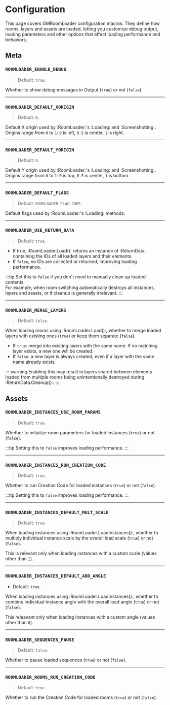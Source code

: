 # Configuration

This page covers GMRoomLoader configuration macros. They define how rooms, layers and assets are loaded, letting you customize debug output, loading parameters and other options that affect loading performance and behaviors.

## Meta

### `ROOMLOADER_ENABLE_DEBUG`
> Default: `true`.

Whether to show debug messages in Output (`true`) or not (`false`).

---
### `ROOMLOADER_DEFAULT_XORIGIN`
> Default: `0`.

Default X origin used by :RoomLoader:'s :Loading: and :Screenshotting:. Origins range from `0` to `1`: `0` is left, `0.5` is center, `1` is right.

---
### `ROOMLOADER_DEFAULT_YORIGIN`
> Default: `0`.

Default Y origin used by :RoomLoader:'s :Loading: and :Screenshotting:. Origins range from `0` to `1`: `0` is top, `0.5` is center, `1` is bottom.

---
### `ROOMLOADER_DEFAULT_FLAGS`
> Default: `ROOMLOADER_FLAG.CORE`.

Default flags used by :RoomLoader:'s :Loading: methods.

---
### `ROOMLOADER_USE_RETURN_DATA`
> Default: `true`.

* If true, :RoomLoader.Load(): returns an instance of :ReturnData: containing the IDs of all loaded layers and their elements.  
* If `false`, no IDs are collected or returned, improving loading performance.  

:::tip
Set this to `false` if you don't need to manually clean up loaded contents.  
For example, when room switching automatically destroys all instances, layers and assets, or if cleanup is generally irrelevant.
:::

---
### `ROOMLOADER_MERGE_LAYERS`
> Default: `false`.

When loading rooms using :RoomLoader.Load():, whether to merge loaded layers with existing ones (`true`) or keep them separate (`false`).  

- If `true`: merge into existing layers with the same name. If no matching layer exists, a new one will be created.  
- If `false`: a new layer is always created, even if a layer with the same name already exists.  

::: warning
Enabling this may result in layers shared between elements loaded from multiple rooms being unintentionally destroyed during :ReturnData.Cleanup():.
:::

## Assets

### `ROOMLOADER_INSTANCES_USE_ROOM_PARAMS`
> Default: `true`.

Whether to initialize room parameters for loaded instances (`true`) or not (`false`).  

:::tip
Setting this to `false` improves loading performance.
:::

---
### `ROOMLOADER_INSTANCES_RUN_CREATION_CODE`
>Default: `true`.

Whether to run Creation Code for loaded instances (`true`) or not (`false`).  

:::tip
Setting this to `false` improves loading performance.
:::

---
### `ROOMLOADER_INSTANCES_DEFAULT_MULT_SCALE`
> Default: `true`.

When loading instances using :RoomLoader.LoadInstances():, whether to multiply individual instance scale by the overall load scale (`true`) or not (`false`).

This is relevant only when loading instances with a custom scale (values other than `1`).

---
### `ROOMLOADER_INSTANCES_DEFAULT_ADD_ANGLE`
* Default: `true`.

When loading instances using :RoomLoader.LoadInstances():, whether to combine individual instance angle with the overall load angle (`true`) or not (`false`).

This releavant only when loading instances with a custom angle (values other than `0`).

---
### `ROOMLOADER_SEQUENCES_PAUSE`
> Default: `false`.

Whether to pause loaded sequences (`true`) or not (`false`).

---
### `ROOMLOADER_ROOMS_RUN_CREATION_CODE`
> Default: `true`.

Whether to run the Creation Code for loaded rooms (`true`) or not (`false`).

